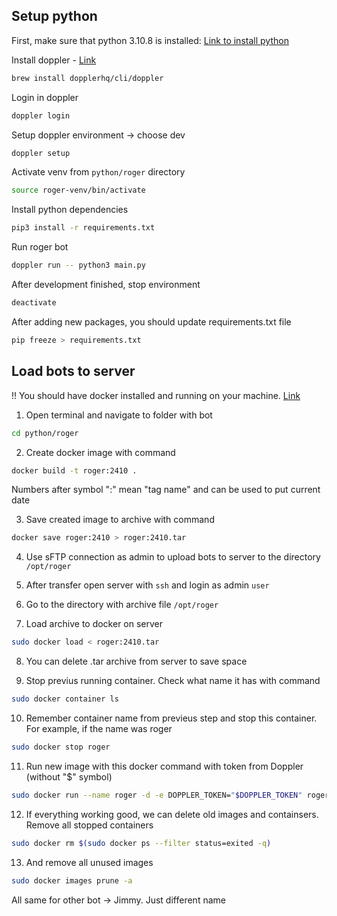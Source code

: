 ## Setup python

First, make sure that python 3.10.8 is installed: [Link to install python](https://www.python.org/downloads/)

Install doppler - [Link](https://docs.doppler.com/docs/install-cli)

```bash
brew install dopplerhq/cli/doppler
```

Login in doppler

```bash
doppler login
```

Setup doppler environment -> choose dev

```bash
doppler setup
```

Activate venv from `python/roger` directory

```bash
source roger-venv/bin/activate
```

Install python dependencies

```bash
pip3 install -r requirements.txt
```

Run roger bot

```bash
doppler run -- python3 main.py
```

After development finished, stop environment

```bash
deactivate
```

After adding new packages, you should update requirements.txt file
```bash
pip freeze > requirements.txt
```

 ## Load bots to server

!! You should have docker installed and running on your machine. [Link](https://docs.docker.com/desktop/install/mac-install/)

1. Open terminal and navigate to folder with bot
```bash
cd python/roger
```

2. Create docker image with command 
```bash
docker build -t roger:2410 .
```
Numbers after symbol ":" mean "tag name" and can be used to put current date

3. Save created image to archive with command 
```bash
docker save roger:2410 > roger:2410.tar
```

4. Use sFTP connection as admin to upload bots to server to the directory `/opt/roger`

5. After transfer open server with `ssh` and login as admin `user`

6. Go to the directory with archive file `/opt/roger`

7. Load archive to docker on server
```bash
sudo docker load < roger:2410.tar
```

8. You can delete .tar archive from server to save space

9. Stop previus running container. Check what name it has with command
```bash
sudo docker container ls
```

10. Remember container name from previeus step and stop this container. For example, if the name was roger
```bash
sudo docker stop roger
```

11. Run new image with this docker command with token from Doppler (without "$" symbol)
```bash
sudo docker run --name roger -d -e DOPPLER_TOKEN="$DOPPLER_TOKEN" roger:2410
```

12. If everything working good, we can delete old images and containsers. Remove all stopped containers
```bash
sudo docker rm $(sudo docker ps --filter status=exited -q)
```

13. And remove all unused images
```bash
sudo docker images prune -a
```

All same for other bot -> Jimmy. Just different name
